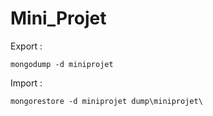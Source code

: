 # Mini_Projet

Export : 
```
mongodump -d miniprojet
```

Import :
```
mongorestore -d miniprojet dump\miniprojet\
```